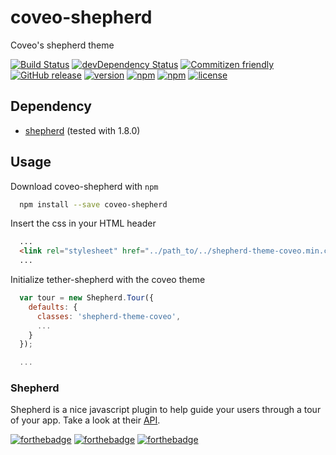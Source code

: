 # coveo-shepherd

Coveo's shepherd theme


[![Build Status](https://travis-ci.org/coveo/coveo-shepherd.svg?branch=master)](https://travis-ci.org/coveo/coveo-shepherd)
[![devDependency Status](https://david-dm.org/coveo/coveo-shepherd/dev-status.svg)](https://david-dm.org/coveo/coveo-shepherd#info=devDependencies)
[![Commitizen friendly](https://img.shields.io/badge/commitizen-friendly-brightgreen.svg)](http://commitizen.github.io/cz-cli/)
[![GitHub release](https://img.shields.io/github/release/coveo/coveo-shepherd.svg)](https://github.com/coveo/coveo-shepherd/releases/)
[![version](https://img.shields.io/npm/v/coveo-shepherd.svg)](https://www.npmjs.org/package/coveo-shepherd)
[![npm](https://img.shields.io/npm/dt/coveo-shepherd.svg)](https://www.npmjs.org/package/coveo-shepherd)
[![npm](https://img.shields.io/npm/dm/coveo-shepherd.svg)](https://www.npmjs.org/package/coveo-shepherd)
[![license](https://img.shields.io/github/license/coveo/coveo-shepherd.svg)](https://github.com/coveo/coveo-shepherd/blob/master/LICENSE)


## Dependency

- [shepherd](https://github.com/HubSpot/shepherd) (tested with 1.8.0)

## Usage

Download coveo-shepherd with `npm`

```sh
  npm install --save coveo-shepherd
```

Insert the css in your HTML header

```html
  ...
  <link rel="stylesheet" href="../path_to/../shepherd-theme-coveo.min.css">
  ...
```

Initialize tether-shepherd with the coveo theme

```js
  var tour = new Shepherd.Tour({
    defaults: {
      classes: 'shepherd-theme-coveo',
      ...
    }
  });

  ...
```

### Shepherd

Shepherd is a nice javascript plugin to help guide your users through a tour of your app.
Take a look at their [API](http://github.hubspot.com/shepherd/).

[![forthebadge](http://forthebadge.com/images/badges/built-with-love.svg)](http://forthebadge.com)
[![forthebadge](http://forthebadge.com/images/badges/built-by-developers.svg)](http://forthebadge.com)
[![forthebadge](http://forthebadge.com/images/badges/uses-css.svg)](http://forthebadge.com)
